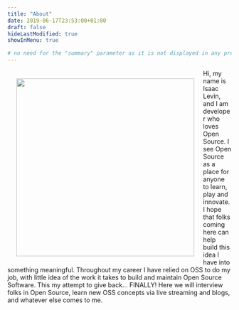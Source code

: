 ```yaml
---
title: "About"
date: 2019-06-17T23:53:00+01:00
draft: false
hideLastModified: true
showInMenu: true

# no need for the "summary" parameter as it is not displayed in any previews
---
```

<div style="float:left" >
<img src="/images/profileimage.jpg" width="400px" style="margin:20px" />
</div>


Hi, my name is Isaac Levin, and I am developer who loves Open Source. I see Open Source as a place for anyone to learn, play and innovate. I hope that folks coming here can help build this idea I have into something meaningful. Throughout my career I have relied on OSS to do my job, with little idea of the work it takes to build and maintain Open Source Software. This my attempt to give back... FINALLY! Here we will interview folks in Open Source, learn new OSS concepts via live streaming and blogs, and whatever else comes to me.
<br /><br /><br /><br />
<br /><br /><br /><br /><br />